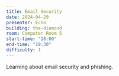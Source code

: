 ```yaml
---
title: Email Security
date: 2024-04-29
presenter: Echo
building: the-diamond
room: Computer Room 5
start-time: "18:00"
end-time: "19:30"
difficulty: 1
---
```

Learning about email security and phishing.
